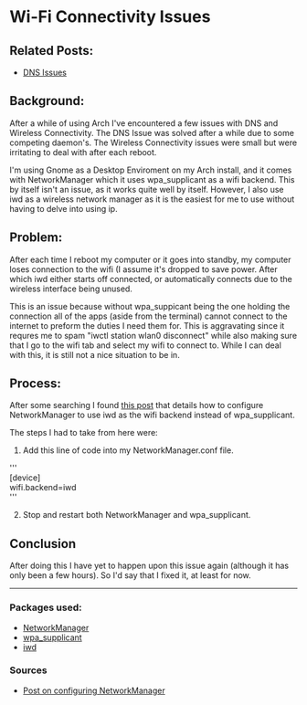# Wi-Fi Connectivity Issues

## Related Posts:

- [DNS Issues](DNS_Issues.md)

## Background:

After a while of using Arch I've encountered a few issues with DNS and Wireless Connectivity. The DNS Issue was solved after a while due to some competing daemon's. The Wireless Connectivity issues were small but were irritating to deal with after each reboot. 

I'm using Gnome as a Desktop Enviroment on my Arch install, and it comes with NetworkManager which it uses wpa_supplicant as a wifi backend. This by itself isn't an issue, as it works quite well by itself. However, I also use iwd as a wireless network manager as it is the easiest for me to use without having to delve into using ip.



## Problem:

After each time I reboot my computer or it goes into standby, my computer loses connection to the wifi (I assume it's dropped to save power. After which iwd either starts off connected, or automatically connects due to the wireless interface being unused.
	
This is an issue because without wpa_suppicant being the one holding the connection all of the apps (aside from the terminal) cannot connect to the internet to preform the duties I need them for. This is aggravating since it requres me to spam "iwctl station wlan0 disconnect" while also making sure that I go to the wifi tab and select my wifi to connect to. While I can deal with this, it is still not a nice situation to be in.
	
	
## Process:

After some searching I found [this post][Post] that details how to configure NetworkManager to use iwd as the wifi backend instead of wpa_supplicant.
	
The steps I had to take from here were:

1. Add this line of code into my NetworkManager.conf file.

'''  
[device]  
wifi.backend=iwd  
'''

2. Stop and restart both NetworkManager and wpa_supplicant.


## Conclusion

After doing this I have yet to happen upon this issue again (although it has only been a few hours). So I'd say that I fixed it, at least for now.

-----

### Packages used:  

- [NetworkManager](https://wiki.archlinux.org/index.php/NetworkManager)
- [wpa_supplicant](https://wiki.archlinux.org/index.php/wpa_supplicant)
- [iwd](https://wiki.archlinux.org/index.php/Iwd)


### Sources

- [Post on configuring NetworkManager][Post]  

[Post]: (https://wiki.debian.org/NetworkManager/iwd)
